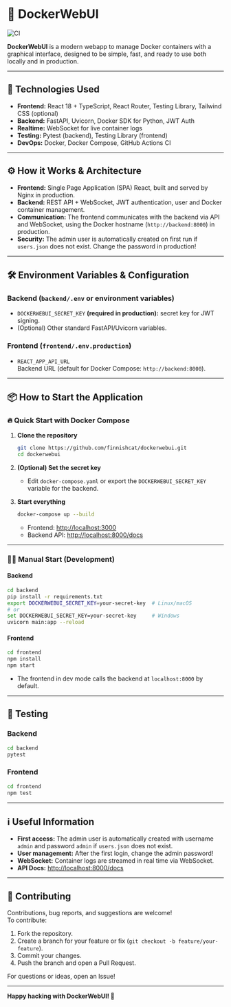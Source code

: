 # 🚢 DockerWebUI

![CI](https://github.com/finnishcat/dockerwebui/actions/workflows/ci.yml/badge.svg)

**DockerWebUI** is a modern webapp to manage Docker containers with a graphical interface, designed to be simple, fast, and ready to use both locally and in production.

---

## 🚀 Technologies Used

- **Frontend:** React 18 + TypeScript, React Router, Testing Library, Tailwind CSS (optional)
- **Backend:** FastAPI, Uvicorn, Docker SDK for Python, JWT Auth
- **Realtime:** WebSocket for live container logs
- **Testing:** Pytest (backend), Testing Library (frontend)
- **DevOps:** Docker, Docker Compose, GitHub Actions CI

---

## ⚙️ How it Works & Architecture

- **Frontend:** Single Page Application (SPA) React, built and served by Nginx in production.
- **Backend:** REST API + WebSocket, JWT authentication, user and Docker container management.
- **Communication:** The frontend communicates with the backend via API and WebSocket, using the Docker hostname (`http://backend:8000`) in production.
- **Security:** The admin user is automatically created on first run if `users.json` does not exist. Change the password in production!

---

## 🛠️ Environment Variables & Configuration

### Backend (`backend/.env` or environment variables)

- `DOCKERWEBUI_SECRET_KEY` **(required in production):** secret key for JWT signing.
- (Optional) Other standard FastAPI/Uvicorn variables.

### Frontend (`frontend/.env.production`)

- `REACT_APP_API_URL`  
  Backend URL (default for Docker Compose: `http://backend:8000`).

---

## 📦 How to Start the Application

### 🔥 Quick Start with Docker Compose

1. **Clone the repository**
   ```sh
   git clone https://github.com/finnishcat/dockerwebui.git
   cd dockerwebui
   ```

2. **(Optional) Set the secret key**
   - Edit `docker-compose.yaml` or export the `DOCKERWEBUI_SECRET_KEY` variable for the backend.

3. **Start everything**
   ```sh
   docker-compose up --build
   ```
   - Frontend: [http://localhost:3000](http://localhost:3000)
   - Backend API: [http://localhost:8000/docs](http://localhost:8000/docs)

---

### 🧑‍💻 Manual Start (Development)

#### Backend

```sh
cd backend
pip install -r requirements.txt
export DOCKERWEBUI_SECRET_KEY=your-secret-key  # Linux/macOS
# or
set DOCKERWEBUI_SECRET_KEY=your-secret-key     # Windows
uvicorn main:app --reload
```

#### Frontend

```sh
cd frontend
npm install
npm start
```
- The frontend in dev mode calls the backend at `localhost:8000` by default.

---

## 🧪 Testing

### Backend

```sh
cd backend
pytest
```

### Frontend

```sh
cd frontend
npm test
```

---

## ℹ️ Useful Information

- **First access:** The admin user is automatically created with username `admin` and password `admin` if `users.json` does not exist.
- **User management:** After the first login, change the admin password!
- **WebSocket:** Container logs are streamed in real time via WebSocket.
- **API Docs:** [http://localhost:8000/docs](http://localhost:8000/docs)

---

## 🤝 Contributing

Contributions, bug reports, and suggestions are welcome!  
To contribute:

1. Fork the repository.
2. Create a branch for your feature or fix (`git checkout -b feature/your-feature`).
3. Commit your changes.
4. Push the branch and open a Pull Request.

For questions or ideas, open an Issue!

---

**Happy hacking with DockerWebUI! 🚀**
